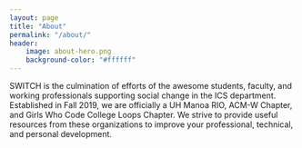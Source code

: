 ```yaml
---
layout: page
title: "About"
permalink: "/about/"
header:
    image: about-hero.png
    background-color: "#ffffff"
---
```


SWITCH is the culmination of efforts of the awesome students, faculty, and working professionals supporting social change in the ICS department. Established in Fall 2019, we are officially a UH Manoa RIO, ACM-W Chapter, and Girls Who Code College Loops Chapter. We strive to provide useful resources from these organizations to improve your professional, technical, and personal development.